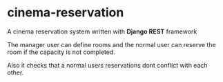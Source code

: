 # cinema-reservation
A cinema reservation system written with **Django REST** framework

The manager user can define rooms and the normal user can reserve the room if the capacity is not completed.

Also it checks that a normal users reservations dont conflict with each other.
